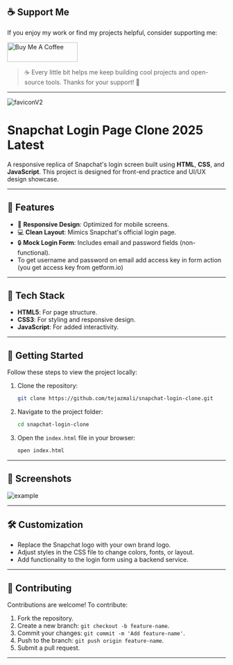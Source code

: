 ## ☕ Support Me

If you enjoy my work or find my projects helpful, consider supporting me:

<a href="https://www.buymeacoffee.com/tejazmali" target="_blank">
  <img src="https://cdn.buymeacoffee.com/buttons/v2/default-yellow.png" alt="Buy Me A Coffee" style="height: 45px; width: 162px;">
</a>

> ☕ Every little bit helps me keep building cool projects and open-source tools. Thanks for your support! 🙌

---


![faviconV2](https://github.com/user-attachments/assets/be9f2799-650a-4e93-bee4-4a0a6117fd36)
# Snapchat Login Page Clone 2025 Latest


A responsive replica of Snapchat's login screen built using **HTML**, **CSS**, and **JavaScript**. This project is designed for front-end practice and UI/UX design showcase.  

---

## 📖 Features  

- 🎨 **Responsive Design**: Optimized for mobile screens.  
- 💻 **Clean Layout**: Mimics Snapchat's official login page.  
- 🔒 **Mock Login Form**: Includes email and password fields (non-functional).
- To get username and password on email add access key in form action (you get access key from getform.io)

---

## 🔧 Tech Stack  

- **HTML5**: For page structure.  
- **CSS3**: For styling and responsive design.  
- **JavaScript**: For added interactivity.  

---

## 🚀 Getting Started  

Follow these steps to view the project locally:  

1. Clone the repository:  

   ```bash  
   git clone https://github.com/tejazmali/snapchat-login-clone.git  
   ```  

2. Navigate to the project folder:  

   ```bash  
   cd snapchat-login-clone  
   ```  

3. Open the `index.html` file in your browser:  

   ```bash  
   open index.html  
   ```  

---

## 📸 Screenshots  
![example](https://github.com/user-attachments/assets/6f5ba543-e01d-42ae-a604-a7a1d1ac4bf4)



---

## 🛠️ Customization  

- Replace the Snapchat logo with your own brand logo.  
- Adjust styles in the CSS file to change colors, fonts, or layout.  
- Add functionality to the login form using a backend service.  

---

## 🤝 Contributing  

Contributions are welcome! To contribute:  

1. Fork the repository.  
2. Create a new branch: `git checkout -b feature-name`.  
3. Commit your changes: `git commit -m 'Add feature-name'`.  
4. Push to the branch: `git push origin feature-name`.  
5. Submit a pull request.  

---

